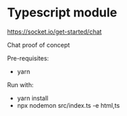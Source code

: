 # Typescript module
https://socket.io/get-started/chat

Chat proof of concept

Pre-requisites:
* yarn

Run with:
* yarn install
* npx nodemon src/index.ts -e html,ts
